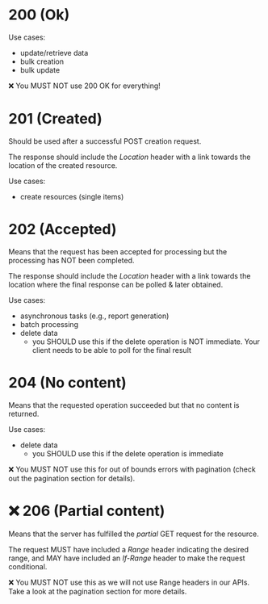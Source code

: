 # 200 (Ok)
Use cases:
* update/retrieve data
* bulk creation
* bulk update

:x: You MUST NOT use 200 OK for everything!

# 201 (Created)
Should be used after a successful POST creation request.

The response should include the _Location_ header with a link towards the location of the created resource.

Use cases:
* create resources (single items)

# 202 (Accepted)
Means that the request has been accepted for processing but the processing has NOT been completed.

The response should include the _Location_ header with a link towards the location where the final response can be polled & later obtained.

Use cases:
* asynchronous tasks (e.g., report generation)
* batch processing
* delete data
  * you SHOULD use this if the delete operation is NOT immediate. Your client needs to be able to poll for the final result

# 204 (No content)
Means that the requested operation succeeded but that no content is returned.

Use cases:
* delete data
  * you SHOULD use this if the delete operation is immediate

:x: You MUST NOT use this for out of bounds errors with pagination (check out the pagination section for details).

# :x: 206 (Partial content)
Means that the server has fulfilled the _partial_ GET request for the resource.

The request MUST have included a _Range_ header indicating the desired range, and MAY have included an _If-Range_ header to make the request conditional.

:x: You MUST NOT use this as we will not use Range headers in our APIs. Take a look at the pagination section for more details.